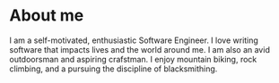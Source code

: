 # About me
I am a self-motivated, enthusiastic Software Engineer. I love writing software that impacts lives and the world around me. I am also an avid outdoorsman and aspiring crafstman. I enjoy mountain biking, rock climbing, and a pursuing the discipline of blacksmithing.
